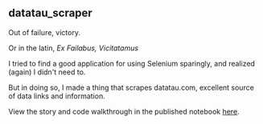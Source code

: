 ## datatau_scraper

Out of failure, victory. 

Or in the latin, *Ex Failabus, Vicitatamus*

I tried to find a good application for using Selenium sparingly, and realized (again) I didn't need to. 

But in doing so, I made a thing that scrapes datatau.com, excellent source of data links and information.

View the story and code walkthrough in the published notebook [here](http://nbviewer.ipython.org/github/laurieskelly/Data-Con-Scrape/blob/master/datatau_scraper/Data-Con_tauscraper.ipynb).